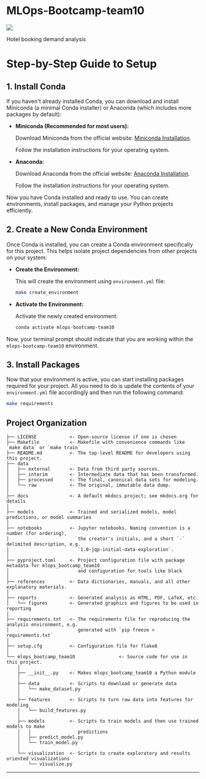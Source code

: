 # MLOps-Bootcamp-team10

<a target="_blank" href="https://cookiecutter-data-science.drivendata.org/">
    <img src="https://img.shields.io/badge/CCDS-Project%20template-328F97?logo=cookiecutter" />
</a>

Hotel booking demand analysis



# Step-by-Step Guide to Setup

## 1. Install Conda
If you haven't already installed Conda, you can download and install Miniconda (a minimal Conda installer) or Anaconda (which includes more packages by default):

- **Miniconda (Recommended for most users):**
  
  Download Miniconda from the official website: [Miniconda Installation](https://docs.conda.io/en/latest/miniconda.html).

  Follow the installation instructions for your operating system.

- **Anaconda:**
  
  Download Anaconda from the official website: [Anaconda Installation](https://www.anaconda.com/products/individual).

  Follow the installation instructions for your operating system.

Now you have Conda installed and ready to use. You can create environments, install packages, and manage your Python projects efficiently.



## 2. Create a New Conda Environment
Once Conda is installed, you can create a Conda environment specifically for this project. This helps isolate project dependencies from other projects on your system:

- **Create the Environment:**

   This will create the environment using `environment.yml` file:
   ```bash
   make create_environment     
   ```


- **Activate the Environment:**

   Activate the newly created environment:
   ```bash
   conda activate mlops-bootcamp-team10
   ```

Now, your terminal prompt should indicate that you are working within the `mlops-bootcamp-team10` environment.


## 3. Install Packages
Now that your environment is active, you can start installing packages required for your project.  All you need to do is update the contents of your `environment.yml` file accordingly and then run the following command:

```bash
make requirements
```



## Project Organization

```
├── LICENSE            <- Open-source license if one is chosen
├── Makefile           <- Makefile with convenience commands like `make data` or `make train`
├── README.md          <- The top-level README for developers using this project.
├── data
│   ├── external       <- Data from third party sources.
│   ├── interim        <- Intermediate data that has been transformed.
│   ├── processed      <- The final, canonical data sets for modeling.
│   └── raw            <- The original, immutable data dump.
│
├── docs               <- A default mkdocs project; see mkdocs.org for details
│
├── models             <- Trained and serialized models, model predictions, or model summaries
│
├── notebooks          <- Jupyter notebooks. Naming convention is a number (for ordering),
│                         the creator's initials, and a short `-` delimited description, e.g.
│                         `1.0-jqp-initial-data-exploration`.
│
├── pyproject.toml     <- Project configuration file with package metadata for mlops_bootcamp_team10
│                         and configuration for tools like black
│
├── references         <- Data dictionaries, manuals, and all other explanatory materials.
│
├── reports            <- Generated analysis as HTML, PDF, LaTeX, etc.
│   └── figures        <- Generated graphics and figures to be used in reporting
│
├── requirements.txt   <- The requirements file for reproducing the analysis environment, e.g.
│                         generated with `pip freeze > requirements.txt`
│
├── setup.cfg          <- Configuration file for flake8
│
└── mlops_bootcamp_team10                <- Source code for use in this project.
    │
    ├── __init__.py    <- Makes mlops_bootcamp_team10 a Python module
    │
    ├── data           <- Scripts to download or generate data
    │   └── make_dataset.py
    │
    ├── features       <- Scripts to turn raw data into features for modeling
    │   └── build_features.py
    │
    ├── models         <- Scripts to train models and then use trained models to make
    │   │                 predictions
    │   ├── predict_model.py
    │   └── train_model.py
    │
    └── visualization  <- Scripts to create exploratory and results oriented visualizations
        └── visualize.py
```

--------